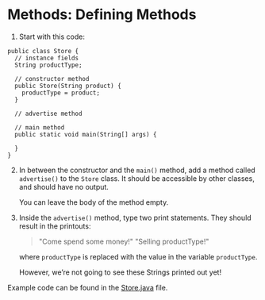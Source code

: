 # Methods: Defining Methods

1. Start with this code:

```
public class Store {
  // instance fields
  String productType;
  
  // constructor method
  public Store(String product) {
    productType = product;
  }
  
  // advertise method
  
  // main method
  public static void main(String[] args) {
    
  }
}
```

2.  In between the constructor and the ```main()``` method, add a method called ```advertise()``` to the ```Store``` class. It should be accessible by other classes, and should have no output.

	You can leave the body of the method empty.

3. Inside the ```advertise()``` method, type two print statements. They should result in the printouts:
	> "Come spend some money!"
	> "Selling productType!"

	where ```productType``` is replaced with the value in the variable ```productType```.

	However, we’re not going to see these Strings printed out yet!

Example code can be found in the [Store.java](https://github.com/keldavis/Java-Practice/blob/master/Foundations/3.%20Classes%20and%20Objects/Methods-Defining%20%20Methods/Store.java) file.